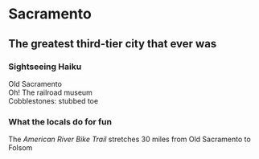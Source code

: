 Sacramento
==========
The greatest third-tier city that ever was
------------------------------------------
### Sightseeing Haiku

Old Sacramento  
Oh! The railroad museum  
Cobblestones: stubbed toe

### What the locals do for fun

The *American River Bike Trail* stretches 30 miles from Old Sacramento to Folsom
